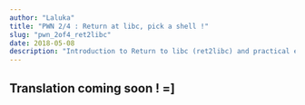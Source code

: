```yaml
---
author: "Laluka"
title: "PWN 2/4 : Return at libc, pick a shell !"
slug: "pwn_2of4_ret2libc"
date: 2018-05-08
description: "Introduction to Return to libc (ret2libc) and practical example."
---
```


## Translation coming soon ! =]
